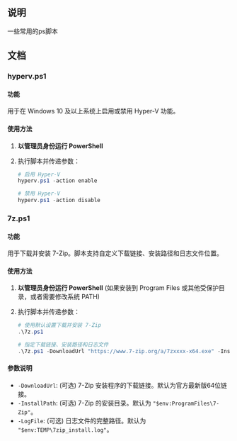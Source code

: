 ## 说明

一些常用的ps脚本



## 文档

### hyperv.ps1

#### 功能
用于在 Windows 10 及以上系统上启用或禁用 Hyper-V 功能。

#### 使用方法

1. **以管理员身份运行 PowerShell**
2. 执行脚本并传递参数：

    ```powershell
    # 启用 Hyper-V
    hyperv.ps1 -action enable

    # 禁用 Hyper-V
    hyperv.ps1 -action disable

    ```




### 7z.ps1

#### 功能
用于下载并安装 7-Zip。脚本支持自定义下载链接、安装路径和日志文件位置。

#### 使用方法

1. **以管理员身份运行 PowerShell** (如果安装到 Program Files 或其他受保护目录，或者需要修改系统 PATH)
2. 执行脚本并传递参数：

    ```powershell
    # 使用默认设置下载并安装 7-Zip
    .\7z.ps1

    # 指定下载链接、安装路径和日志文件
    .\7z.ps1 -DownloadUrl "https://www.7-zip.org/a/7zxxxx-x64.exe" -InstallPath "C:\Tools\7-Zip" -LogFile "C:\logs\7zip_install.log"
    ```

#### 参数说明

*   `-DownloadUrl`: (可选) 7-Zip 安装程序的下载链接。默认为官方最新版64位链接。
*   `-InstallPath`: (可选) 7-Zip 的安装目录。默认为 `"$env:ProgramFiles\7-Zip"`。
*   `-LogFile`: (可选) 日志文件的完整路径。默认为 `"$env:TEMP\7zip_install.log"`。
